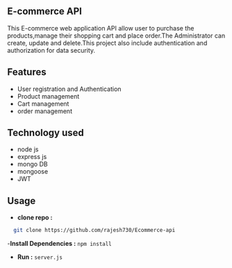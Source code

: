 ## E-commerce API

This E-commerce web application API allow user to purchase the products,manage their shopping cart and place order.The Administrator can create, update and delete.This project also include authentication and authorization for data security.

## Features

- User registration and Authentication
- Product management
- Cart management
- order management

## Technology used

- node js
- express js
- mongo DB
- mongoose
- JWT

## Usage

- **clone repo :** <br>

```bash
  git clone https://github.com/rajesh730/Ecommerce-api
```

-**Install Dependencies :** `npm install`

- **Run :** `server.js`
